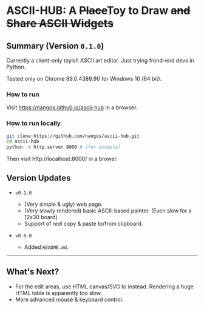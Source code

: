 # ASCII-HUB: A ~~Place~~Toy to Draw ~~and Share ASCII Widgets~~

## Summary (Version `0.1.0`)

Currently a client-only toyish ASCII art editor. Just trying frond-end devs in Python.

Tested only on Chrome 89.0.4389.90 for Windows 10 (64 bit).

### How to run
Visit https://nangos.github.io/ascii-hub in a browser.

### How to run locally
```sh
git clone https://github.com/nangos/ascii-hub.git
cd ascii-hub
python -m http.server 8000 # (for example)
```
Then visit http://localhost:8000/ in a brower.

## Version Updates

- `v0.1.0`
    - (Very simple & ugly) web page.
    - (Very slowly rendered) basic ASCII-based painter. (Even slow for a 12x30 board)
    - Support of *real* copy & paste to/from clipboard.

- `v0.0.0`
    - Added `README.md`.

---

## What's Next?
- For the edit areas, use HTML canvas/SVG to instead. Rendering a huge HTML table is apparently too slow.
- More advanced mouse & keyboard control.